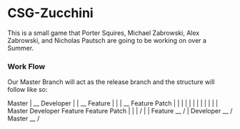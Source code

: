 # CSG-Zucchini
This is a small game that Porter Squires, Michael Zabrowski, Alex Zabrowski, and Nicholas Pautsch are going to be working on over a Summer.


### Work Flow

Our Master Branch will act as the release branch and the structure will follow like so:

Master
   |  \__ Developer
   |          |    \__ Feature
   |          |           |   \__ Feature Patch
   |          |           |             |
   |          |           |             |
   |          |           |             |
Master    Developer    Feature    Feature Patch
   |          |           |        /
   |          |        Feature __ /
   |      Developer __ /
Master __ /
